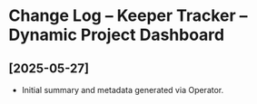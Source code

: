 # Change Log – Keeper Tracker – Dynamic Project Dashboard

## [2025-05-27]
- Initial summary and metadata generated via Operator.